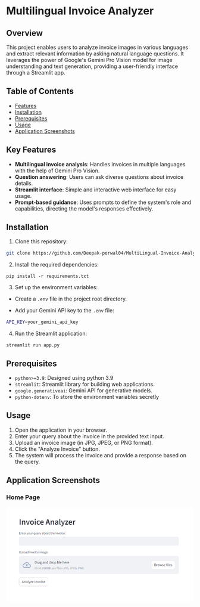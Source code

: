 # Multilingual Invoice Analyzer

## Overview

This project enables users to analyze invoice images in various languages and extract relevant information by asking natural language questions. It leverages the power of Google's Gemini Pro Vision model for image understanding and text generation, providing a user-friendly interface through a Streamlit app.

## Table of Contents

- [Features](#key-features)
- [Installation](#installation)
- [Prerequisites](#prerequisites)
- [Usage](#Usage)
- [Application Screenshots](#application-screenshots)

## Key Features
- **Multilingual invoice analysis**: Handles invoices in multiple languages with the help of Gemini Pro Vision.
- **Question answering**: Users can ask diverse questions about invoice details.
- **Streamlit interface**: Simple and interactive web interface for easy usage.
- **Prompt-based guidance**: Uses prompts to define the system's role and capabilities, directing the model's responses effectively.


## Installation

1. Clone this repository:
  ```bash
  git clone https://github.com/Deepak-porwal04/MultiLingual-Invoice-Analyzer.git
  ```

2. Install the required dependencies:
  ```
  pip install -r requirements.txt
  ```
3. Set up the environment variables:

 - Create a `.env` file in the project root directory.

- Add your Gemini API key to the `.env` file:
```bash
API_KEY=your_gemini_api_key
  ```
4. Run the Streamlit application:
  ```
  streamlit run app.py
  ```

## Prerequisites

- `python>=3.9`: Designed using python 3.9 
- `streamlit`: Streamlit library for building web applications.
- `google.generativeai`: Gemini API for generative models.
- `python-dotenv`: To store the environment variables secretly  

## Usage

1. Open the application in your browser.
2. Enter your query about the invoice in the provided text input.
3. Upload an invoice image (in JPG, JPEG, or PNG format).
4. Click the "Analyze Invoice" button.
5. The system will process the invoice and provide a response based on the query.

## Application Screenshots

### Home Page
![Home Page](src/images/1.png)